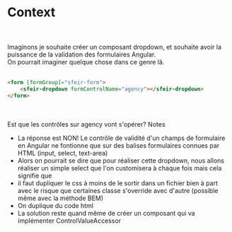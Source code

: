 <!-- .slide: class="sfeir-basic-slide with-code" -->
# Context
<br><br>
Imaginons je souhaite créer un composant dropdown, et souhaite avoir la puissance de la validation des formulaires Angular.
<br>
On pourrait imaginer quelque chose dans ce genre là.
<br><br>
```html
<form [formGroup]="sfeir-form">
    <sfeir-dropdown formControlName="agency"></sfeir-dropdown>
</form>
```
<!-- .element: class="big-code" -->
<br><br>
<span class="important center">Est que les contrôles sur agency vont s'opérer? </span>
Notes
- La réponse est NON! Le contrôle de validité d'un champs de formulaire en Angular ne fontionne que sur des balises formulaires connues par HTML (input, select, text-area)
- Alors on pourrait se dire que pour réaliser cette dropdown, nous allons réaliser un simple select que l'on customisera à chaque fois mais cela signifie que
 - il faut dupliquer le css à moins de le sortir dans un fichier bien à part avec le risque que certaines classe s'override avec d'autre (possible même avec la méthode BEM)
 - On duplique du code html
- La solution reste quand même de créer un composant qui va implémenter ControlValueAccessor
